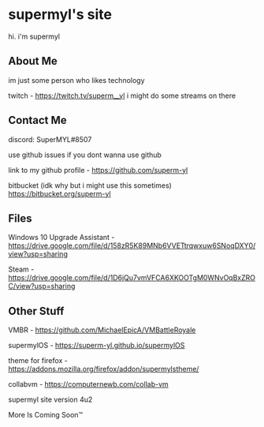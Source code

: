 
# supermyl's site

hi. i'm supermyl

## About Me

im just some person who likes technology

twitch - https://twitch.tv/superm__yl i might do some streams on there
## Contact Me

discord: SuperMYL#8507

use github issues if you dont wanna use github

link to my github profile - https://github.com/superm-yl 

bitbucket (idk why but i might use this sometimes) https://bitbucket.org/superm-yl

## Files

Windows 10 Upgrade Assistant - https://drive.google.com/file/d/158zR5K89MNb6VVETtrqwxuw6SNoqDXY0/view?usp=sharing

Steam - https://drive.google.com/file/d/1D6jQu7vmVFCA6XKOOTgM0WNvOqBxZROC/view?usp=sharing

## Other Stuff

VMBR - https://github.com/MichaelEpicA/VMBattleRoyale

supermylOS - https://superm-yl.github.io/supermylOS

theme for firefox - https://addons.mozilla.org/firefox/addon/supermylstheme/

collabvm - https://computernewb.com/collab-vm


supermyl site version 4u2

More Is Coming Soon:tm: